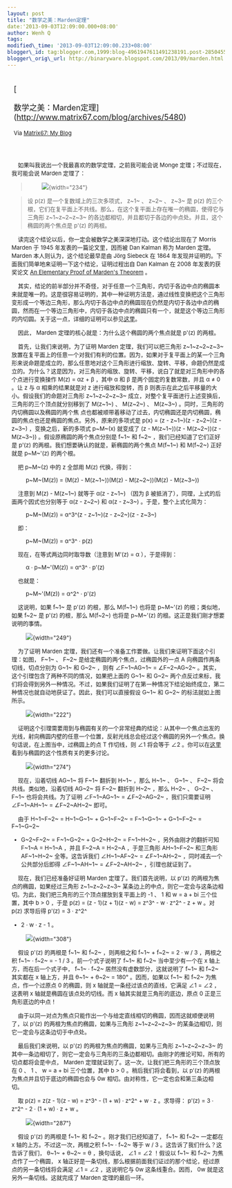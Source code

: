 ```yaml
--- 
layout: post 
title: "数学之美：Marden定理" 
date:'2013-09-03T12:09:00.000+08:00' 
author: Wenh Q
tags:
modified\_time: '2013-09-03T12:09:00.233+08:00' 
blogger\_id: tag:blogger.com,1999:blog-4961947611491238191.post-2850455372153822370
blogger\_orig\_url: http://binaryware.blogspot.com/2013/09/marden.html
---
```

<div style="margin: 10px; padding: 5px;">

<div style="font-size: 18px;">

[

数学之美：Marden定理](http://www.matrix67.com/blog/archives/5480)

</div>

<div style="font-size: 13px;">

Via [Matrix67: My Blog](http://www.matrix67.com/blog)

</div>

</div>

<div style="font-size: 13px; padding: 15px 0 10px 10px;">

    如果叫我说出一个我最喜欢的数学定理，之前我可能会说 Monge
定理；不过现在，我可能会说 Marden 定理了：

>          ![](http://www.matrix67.com/blogimage_2013/201308311.png){width="234"}

> 

> 设 p(z) 是一个复数域上的三次多项式， z~1~ 、 z~2~ 、 z~3~ 是 p(z)
> 的三个根，它们在复平面上不共线。那么，在这个复平面上存在唯一的椭圆，使得它与三角形
> z~1~z~2~z~3~
> 的各边都相切，并且都切于各边的中点处。并且，这个椭圆的两个焦点是 p'(z)
> 的两根。

    读完这个结论以后，你一定会被数学之美深深地打动。这个结论出现在了
Morris Marden 于 1945 年发表的一篇论文里，因而被 Dan Kalman 称为 Marden
定理。 Marden 本人则认为，这个结论最早是由 Jörg Siebeck 在 1864
年发现并证明的。下面我们简单地来证明一下这个结论，证明过程出自 Dan
Kalman 在 2008 年发表的获奖论文 [An Elementary Proof of Marden's
Theorem](http://www.maa.org/sites/default/files/pdf/upload_library/22/Ford/Kalman.pdf)
。



    其实，结论的前半部分并不奇怪，对于任意一个三角形，内切于各边中点的椭圆本来就是唯一的。这是很容易证明的，其中一种证明方法是，通过线性变换把这个三角形变形成一个等边三角形，那么内切于各边中点的椭圆现在仍然是内切于各边中点的椭圆，然而在一个等边三角形中，内切于各边中点的椭圆只有一个，就是这个等边三角形的内切圆。关于这一点，详细的证明可以参见[这里](http://www.maa.org/external_archive/joma/Volume8/Kalman/MaxEllipse.html)。

    因此， Marden 定理的核心就是：为什么这个椭圆的两个焦点就是 p'(z)
的两根。

    首先，让我们来说明，为了证明 Marden 定理，我们可以把三角形
z~1~z~2~z~3~
放置在复平面上的任意一个对我们有利的位置。因为，如果对于复平面上的某一个三角形来说命题是成立的，那么任意地对这个三角形进行缩放、旋转、平移，命题仍然是成立的。为什么？这是因为，对三角形的缩放、旋转、平移，说白了就是对三角形中的各个点进行变换操作
M(z) = αz + β ，其中 α 和 β 是两个固定的复数常数，并且 α ≠ 0 。让 z 与 α
相乘的结果就是对 z 进行缩放和旋转，而 β
则表示在此之后平移量的大小。假设我们的命题对三角形 z~1~z~2~z~3~
成立，对整个复平面进行上述变换后，三角形的三个顶点就分别移到了 M(z~1~)
、 M(z~2~) 、 M(z~3~) 。同时，三角形的内切椭圆以及椭圆的两个焦
点也都被顺带着移动了过去，内切椭圆还是内切椭圆，椭圆的焦点也还是椭圆的焦点。另外，原来的多项式是
p(x) = (z - z~1~)(z - z~2~)(z - z~3~) ，变换之后，新的多项式 p~M~(x)
就变成了 (z - M(z~1~))(z - M(z~2~))(z - M(z~3~))
。假设原椭圆的两个焦点分别是 f~1~ 和 f~2~ ，我们已经知道了它们正好是
p'(z) 的两根。我们想要确认的就是，新椭圆的两个焦点 M(f~1~) 和 M(f~2~)
正好就是 p~M~'(z) 的两个根。

    把 p~M~(z) 中的 z 全部用 M(z) 代换，得到：

         p~M~(M(z)) = (M(z) - M(z~1~))(M(z) - M(z~2~))(M(z) - M(z~3~))

    注意到 M(z) - M(z~1~) 就等于 α(z - z~1~) （因为 β
被抵消了），同理，上式的后面两个因式也分别等于 α(z - z~2~) 和 α(z -
z~3~) 。于是，整个上式化简为：

         p~M~(M(z)) = α^3^(z - z~1~)(z - z~2~)(z - z~3~)

    即：

         p~M~(M(z)) = α^3^ · p(z)

    现在，在等式两边同时取导数（注意到 M'(z) = α ），于是得到：

         α · p~M~'(M(z)) = α^3^ · p'(z)

    也就是：

         p~M~'(M(z)) = α^2^ · p'(z)

    这说明，如果 f~1~ 是 p'(z) 的根，那么 M(f~1~) 也将是 p~M~'(z)
的根；类似地，如果 f~2~ 是 p'(z) 的根，那么 M(f~2~) 也将是 p~M~'(z)
的根。这正是我们刚才想要说明的事情。



         ![](http://www.matrix67.com/blogimage_2013/201308312.png){width="249"}

    为了证明 Marden
定理，我们还有一个准备工作要做。让我们来证明下面这个引理：如图， F~1~ 、
F~2~ 是给定椭圆的两个焦点，过椭圆外的一点 A 向椭圆作两条切线，切点分别为
G~1~ 和 G~2~ ，则有 ∠F~1~AG~1~ = ∠F~2~AG~2~
。其实，这个引理包含了两种不同的情况，如果把上面的 G~1~ 和 G~2~
两个点反过来标，我们将会得到另外一种情况。不过，如果我们证明了在第一种情况下结论始终成立，第二种情况也就自动地获证了。因此，我们可以直接假设
G~1~ 和 G~2~ 的标法就如上图所示。

         ![](http://www.matrix67.com/blogimage_2013/201308313.png){width="222"}

    证明这个引理需要用到与椭圆有关的一个非常经典的结论：从其中一个焦点出发的光线，射向椭圆内壁的任意一个位置，反射光线总会经过这个椭圆的另外一个焦点。换句话说，在上图当中，过椭圆上的点
T 作切线，则 ∠1 将会等于 ∠2
。你可以在[这里](http://www.matrix67.com/blog/archives/470)看到与椭圆的这个性质有关的更多讨论。

         ![](http://www.matrix67.com/blogimage_2013/201308314.png){width="274"}

    现在，沿着切线 AG~1~ 将 F~1~ 翻折到 H~1~ ，那么 H~1~ 、 G~1~ 、 F~2~
将会共线。类似地，沿着切线 AG~2~ 将 F~2~ 翻折到 H~2~ ，那么 H~2~ 、 G~2~
、 F~1~ 也将会共线。为了证明 ∠F~1~AG~1~ = ∠F~2~AG~2~ ，我们只需要证明
∠F~1~AH~1~ = ∠F~2~AH~2~ 即可。

    由于 H~1~F~2~ = H~1~G~1~ + G~1~F~2~ = F~1~G~1~ + G~1~F~2~ = F~1~G~2~
+ G~2~F~2~ = F~1~G~2~ + G~2~H~2~ = F~1~H~2~ ，另外由刚才的翻折可知 F~1~A
= H~1~A ，并且 F~2~A = H~2~A ，于是三角形 AH~1~F~2~ 和三角形 AF~1~H~2~
全等。这告诉我们 ∠H~1~AF~2~ = ∠F~1~AH~2~ ，同时减去一个公共部分后即得
∠F~1~AH~1~ = ∠F~2~AH~2~ ，引理也就证到了。



    现在，我们已经准备好证明 Marden 定理了。我们首先说明，以 p'(z)
的两根为焦点的椭圆，如果经过三角形 z~1~z~2~z~3~
某条边上的中点，则它一定会与这条边相切。为此，我们把三角形的三个顶点摆放到复平面上的
-1 、 1 和 w = a + bi 三个位置，其中 b &gt; 0 ，于是 p(z) = (z - 1)(z +
1)(z - w) = z^3^ - w · z^2^ - z + w 。对 p(z) 求导后得 p'(z) = 3 · z^2^
- 2 · w · z - 1 。

         ![](http://www.matrix67.com/blogimage_2013/201308315.png){width="308"}

    假设 p'(z) 的两根是 f~1~ 和 f~2~ ，则两根之和 f~1~ + f~2~ = 2 · w /
3 ，两根之积 f~1~ · f~2~ = - 1 / 3 。前一个式子说明了 f~1~ 和 f~2~
当中至少有一个在 x 轴上方，而在后一个式子中， f~1~ · f~2~
居然没有虚数部分，这就说明了 f~1~ 和 f~2~ 其实都在 x 轴上方，并且 θ~1~ +
θ~2~ = 180° 。因而，如果以 f~1~ 和 f~2~ 为焦点，作一个过原点 0
的椭圆，则 x 轴就是一条经过该点的直线，它满足 ∠1 = ∠2 ，这表明 x
轴就是椭圆在该点处的切线。而 x 轴其实就是三角形的底边，原点 0
正是三角形底边的中点！

    由于以同一对点为焦点只能作出一个与给定直线相切的椭圆，因而这就顺便说明了，以
p'(z) 的两根为焦点的椭圆，如果与三角形 z~1~z~2~z~3~
的某条边相切，则它一定会与这条边切于中点处。



    最后我们来说明，以 p'(z) 的两根为焦点的椭圆，如果与三角形
z~1~z~2~z~3~
的其中一条边相切了，则它一定会与三角形的三条边都相切。由刚才的推论可知，所有的切点都将会是中点，
Marden 定理就证到了。这一次，让我们把三角形的三个顶点放在 0 、 1 、 w =
a + bi 三个位置，其中 b &gt; 0 。稍后我们将会看到，以 p'(z)
的两根为焦点并且切于底边的椭圆也会与 0w
相切。由对称性，它一定也会和第三条边相切。

    取 p(z) = z(z - 1)(z - w) = z^3^ - (1 + w) · z^2^ + w · z 。求导得：
p'(z) = 3 · z^2^ - 2 · (1 + w) · z + w 。

         ![](http://www.matrix67.com/blogimage_2013/201308316.png){width="287"}

    假设 p'(z) 的两根是 f~1~ 和 f~2~ 。刚才我们已经知道了， f~1~ 和 f~2~
一定都在 x 轴的上方。不过这一次，两根之积 f~1~ · f~2~ 等于 w / 3
。这告诉了我们什么？这告诉了我们， θ~1~ + θ~2~ = θ ，换句话说， ∠1 = ∠2
！假设以 f~1~ 和 f~2~ 为焦点作了一个椭圆， x
轴正好是一条切线，那么根据前面我们证过的那个结论，经过原点的另一条切线将会满足
∠1 = ∠2 ，这说明它与 0w 这条线重合。因而， 0w
就是这另外一条切线。这就完成了 Marden 定理的最后一环。

</div>
